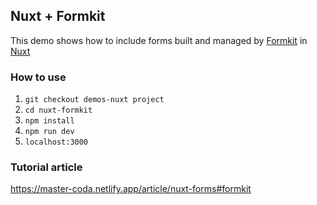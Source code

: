 ## Nuxt + Formkit
This demo shows how to include forms built and managed by [Formkit](https://formkit.com/) in [Nuxt](https://nuxt.com/)

### How to use
1. `git checkout demos-nuxt project`
2. `cd nuxt-formkit`
3. `npm install`
4. `npm run dev` 
5. `localhost:3000` 

### Tutorial article
https://master-coda.netlify.app/article/nuxt-forms#formkit